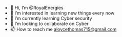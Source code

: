 - 👋 Hi, I’m @RoyalEnergies
- 👀 I’m interested in learning new things every now
- 🌱 I’m currently learning Cyber security 
- 💞️ I’m looking to collaborate on Cyber 
- 📫 How to reach me aloycethomas715@gmail.com

<!---
RoyalEnergies/RoyalEnergies is a ✨ special ✨ repository because its `README.md` (this file) appears on your GitHub profile.
You can click the Preview link to take a look at your changes.
--->
